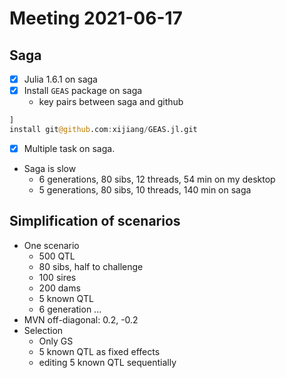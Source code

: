 # Meeting 2021-06-17
## Saga
- [x] Julia 1.6.1 on saga
- [x] Install `GEAS` package on saga
  - key pairs between saga and github
```julia
]
install git@github.com:xijiang/GEAS.jl.git
```
- [x] Multiple task on saga.
- Saga is slow
  - 6 generations, 80 sibs, 12 threads, 54 min on my desktop
  - 5 generations, 80 sibs, 10 threads, 140 min on saga

## Simplification of scenarios
- One scenario
  - 500 QTL
  - 80 sibs, half to challenge
  - 100 sires
  - 200 dams
  - 5 known QTL
  - 6 generation ...
- MVN off-diagonal: 0.2, -0.2
- Selection
  - Only GS
  - 5 known QTL as fixed effects
  - editing 5 known QTL sequentially

